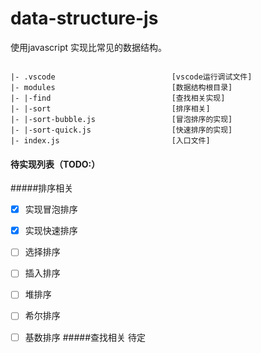 # data-structure-js

使用javascript 实现比常见的数据结构。
```

|- .vscode                          [vscode运行调试文件]
|- modules                          [数据结构根目录]
|- |-find                           [查找相关实现]
|- |-sort                           [排序相关]
|- |-sort-bubble.js                 [冒泡排序的实现]
|- |-sort-quick.js                  [快速排序的实现]
|- index.js                         [入口文件]

```
#### 待实现列表（TODO:）
#####排序相关
- [x] 实现冒泡排序
- [x] 实现快速排序
- [ ] 选择排序
- [ ] 插入排序
- [ ] 堆排序
- [ ] 希尔排序
- [ ] 基数排序
#####查找相关
待定


